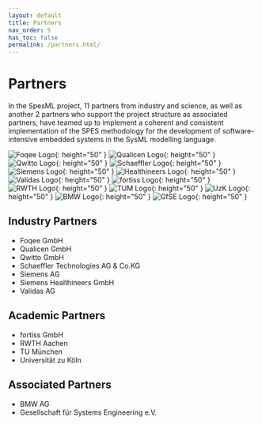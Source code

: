```yaml
---
layout: default
title: Partners
nav_order: 5
has_toc: false
permalink: /partners.html/
---
```

# Partners
In the SpesML project, 11 partners from industry and science, as well as another 2 partners who support the project structure as associated partners, have teamed up to implement a coherent and consistent implementation of the SPES methodology for the development of software-intensive embedded systems in the SysML modelling language.

![Foqee Logo](/images/foqee.png){: height="50" }
![Qualicen Logo](/images/qualicen.png){: height="50" }
![Qwitto Logo](/images/qwitto.jpg){: height="50" }
![Schaeffler Logo](/images/schaeffler.png){: height="50" }
![Siemens Logo](/images/siemens.png){: height="50" }
![Healthineers Logo](/images/healthineers.png){: height="50" }
![Validas Logo](/images/validas.png){: height="50" }
![fortiss Logo](/images/fortiss.png){: height="50" }
![RWTH Logo](/images/rwth.png){: height="50" }
![TUM Logo](/images/tum.png){: height="50" }
![UzK Logo](/images/uzk.png){: height="50" }
![BMW Logo](/images/bmw.png){: height="50" }
![GfSE Logo](/images/gfse.jpg){: height="50" }

## Industry Partners
* Foqee GmbH
* Qualicen GmbH
* Qwitto GmbH
* Schaeffler Technologies AG & Co.KG
* Siemens AG
* Siemens Healthineers GmbH
* Validas AG

## Academic Partners
* fortiss GmbH
* RWTH Aachen
* TU München
* Universität zu Köln

## Associated Partners
* BMW AG
* Gesellschaft für Systems Engineering e.V.
